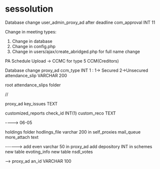 # sessolution

Database change user_admin_proxy_ad after deadline com_approval INT 11

Change in meeting types:
1) Change in database
2) Change in config.php
3) Change in users/ajax/create_abridged.php for full name change

PA Schedule Upload -> CCMC for type 5 CCM(Creditors)

Database change proxy_ad ccm_type INT 1 : 1-> Secured 2->Unsecured attendance_slip VARCHAR 200

root attendance_slips folder

//

proxy_ad key_issues TEXT

customized_reports check_id INT(1) custom_reco TEXT


----> 06-05

holdings folder
hodlings_file varchar 200 in self_proxies 
mail_queue more_attach text

------>
add even varchar 50 in proxy_ad
add depository INT in schemes
new table evoting_info
new table nsdl_votes

-->
proxy_ad an_id VARCHAR 100